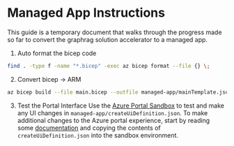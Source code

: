 # Managed App Instructions

This guide is a temporary document that walks through the progress made so far to convert the graphrag solution accelerator to a managed app.

1. Auto format the bicep code

```bash
find . -type f -name "*.bicep" -exec az bicep format --file {} \;
```

2. Convert bicep -> ARM
```bash
az bicep build --file main.bicep --outfile managed-app/mainTemplate.json
```

3. Test the Portal Interface
Use the [Azure Portal Sandbox](https://portal.azure.com/#blade/Microsoft_Azure_CreateUIDef/SandboxBlade) to test and make any UI changes in `managed-app/createUiDefinition.json`. To make additional changes to the Azure portal experience, start by reading some [documentation](https://learn.microsoft.com/en-us/azure/azure-resource-manager/managed-applications/create-uidefinition-overview) and copying the contents of `createUiDefinition.json` into the sandbox environment.
